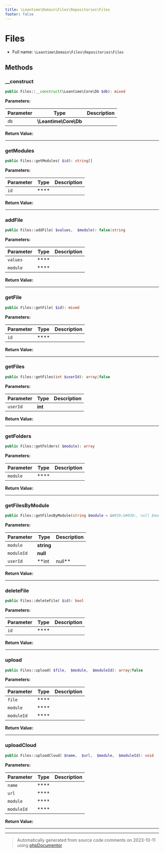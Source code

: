 ```yaml
---
title: \Leantime\Domain\Files\Repositories\Files
footer: false
---
```


# Files





* Full name: `\Leantime\Domain\Files\Repositories\Files`



## Methods

### __construct



```php
public Files::__construct(\Leantime\Core\Db $db): mixed
```








**Parameters:**

| Parameter | Type | Description |
|-----------|------|-------------|
| `db` | **\Leantime\Core\Db** |  |


**Return Value:**





---
### getModules



```php
public Files::getModules( $id): string[]
```








**Parameters:**

| Parameter | Type | Description |
|-----------|------|-------------|
| `id` | **** |  |


**Return Value:**





---
### addFile



```php
public Files::addFile( $values,  $module): false|string
```








**Parameters:**

| Parameter | Type | Description |
|-----------|------|-------------|
| `values` | **** |  |
| `module` | **** |  |


**Return Value:**





---
### getFile



```php
public Files::getFile( $id): mixed
```








**Parameters:**

| Parameter | Type | Description |
|-----------|------|-------------|
| `id` | **** |  |


**Return Value:**





---
### getFiles



```php
public Files::getFiles(int $userId): array|false
```








**Parameters:**

| Parameter | Type | Description |
|-----------|------|-------------|
| `userId` | **int** |  |


**Return Value:**





---
### getFolders



```php
public Files::getFolders( $module): array
```








**Parameters:**

| Parameter | Type | Description |
|-----------|------|-------------|
| `module` | **** |  |


**Return Value:**





---
### getFilesByModule



```php
public Files::getFilesByModule(string $module = &#039;&#039;, null $moduleId = null, int|null $userId): array|false
```








**Parameters:**

| Parameter | Type | Description |
|-----------|------|-------------|
| `module` | **string** |  |
| `moduleId` | **null** |  |
| `userId` | **int|null** |  |


**Return Value:**





---
### deleteFile



```php
public Files::deleteFile( $id): bool
```








**Parameters:**

| Parameter | Type | Description |
|-----------|------|-------------|
| `id` | **** |  |


**Return Value:**





---
### upload



```php
public Files::upload( $file,  $module,  $moduleId): array|false
```








**Parameters:**

| Parameter | Type | Description |
|-----------|------|-------------|
| `file` | **** |  |
| `module` | **** |  |
| `moduleId` | **** |  |


**Return Value:**





---
### uploadCloud



```php
public Files::uploadCloud( $name,  $url,  $module,  $moduleId): void
```








**Parameters:**

| Parameter | Type | Description |
|-----------|------|-------------|
| `name` | **** |  |
| `url` | **** |  |
| `module` | **** |  |
| `moduleId` | **** |  |


**Return Value:**





---


---
> Automatically generated from source code comments on 2023-10-11 using [phpDocumentor](http://www.phpdoc.org/)
